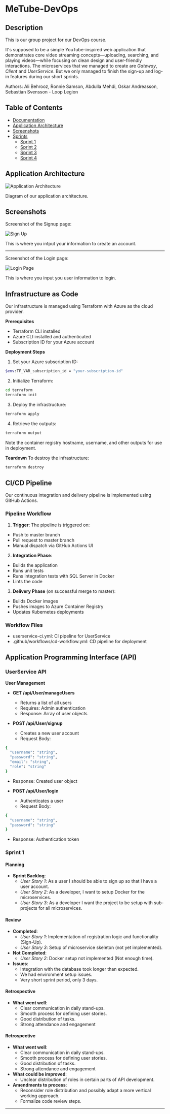 # MeTube-DevOps

## Description
This is our group project for our DevOps course.

It's supposed to be a simple YouTube-inspired web application that demonstrates core video streaming concepts—uploading, searching, and playing videos—while focusing on clean design and user-friendly interactions.
The microservices that we managed to create are *Gateway*, *Client* and *UserService*.
But we only managed to finish the sign-up and log-in features during our short sprints.

Authors: Ali Behrooz, Ronnie Samson, Abdulla Mehdi, Oskar Andreasson, Sebastian Svensson - Loop Legion


## Table of Contents
- [Documentation](#documentation)
- [Application Architecture](#application-architecture)
- [Screenshots](#screenshots)
- [Sprints](#sprints)
  - [Sprint 1](#sprint-1)
  - [Sprint 2](#sprint-2)
  - [Sprint 3](#sprint-3)
  - [Sprint 4](#sprint-4)

## Application Architecture
![Application Architecture](./screenshots/apparch.png)

Diagram of our application architecture.

## Screenshots
Screenshot of the Signup page:

![Sign Up](./screenshots/signup.png)

This is where you intput your information to create an account.

---

Screenshot of the Login page:

![Login Page](./screenshots/login.png)

This is where you input you user information to login.

## Infrastructure as Code
Our infrastructure is managed using Terraform with Azure as the cloud provider.

**Prerequisites**
- Terraform CLI installed
- Azure CLI installed and authenticated
- Subscription ID for your Azure account

**Deployment Steps**
1. Set your Azure subscription ID:
```bash
$env:TF_VAR_subscription_id = "your-subscription-id"
```

2. Initialize Terraform:
```bash
cd terraform
terraform init
```

3. Deploy the infrastructure:
```bash
terraform apply
```

4. Retrieve the outputs:
```bash
terraform output
```
  Note the container registry hostname, username, and other outputs for use in deployment.

**Teardown**
To destroy the infrastructure:
```bash
terraform destroy
```

## CI/CD Pipeline
Our continuous integration and delivery pipeline is implemented using GitHub Actions.

### Pipeline Workflow

1. **Trigger**: The pipeline is triggered on:
- Push to master branch
- Pull request to master branch
- Manual dispatch via GitHub Actions UI

2. **Integration Phase**:
- Builds the application
- Runs unit tests
- Runs integration tests with SQL Server in Docker
- Lints the code

3. **Delivery Phase** (on successful merge to master):
- Builds Docker images
- Pushes images to Azure Container Registry
- Updates Kubernetes deployments

### Workflow Files
- userservice-ci.yml: CI pipeline for UserService
- .github/workflows/cd-workflow.yml: CD pipeline for deployment

## Application Programming Interface (API)

### UserService API

**User Management**

- **GET /api/User/manageUsers**
  - Returns a list of all users
  - Requires: Admin authentication
  - Response: Array of user objects
 
- **POST /api/User/signup**
  - Creates a new user account
  - Request Body:
```bash
{
  "username": "string",
  "password": "string",
  "email": "string",
  "role": "string"
}
```
  - Response: Created user object

- **POST /api/User/login**
  - Authenticates a user
  - Request Body:
```bash
{
  "username": "string",
  "password": "string"
}
```
  - Response: Authentication token






### Sprint 1
#### Planning
- **Sprint Backlog**:
  - *User Story 1*: As a user I should be able to sign up so that I have a user account.
  - *User Story 2*: As a developer, I want to setup Docker for the microservices.
  - *User Story 3*: As a developer I want the project to be setup with sub-projects for all microservices.

#### Review
- **Completed**:
  - *User Story 1*: Implementation of registration logic and functionality (Sign-Up).
  - *User Story 3*: Setup of microservice skeleton (not yet implemented).
- **Not Completed**:
  - *User Story 2*: Docker setup not implemented (Not enough time).
- **Issues**:
  - Integration with the database took longer than expected.
  - We had environment setup issues.
  - Very short sprint period, only 3 days.


#### Retrospective
- **What went well**:
  - Clear communication in daily stand-ups.
  - Smooth process for defining user stories.
  - Good distribution of tasks.
  - Strong attendance and engagement
#### Retrospective
- **What went well**:
  - Clear communication in daily stand-ups.
  - Smooth process for defining user stories.
  - Good distribution of tasks.
  - Strong attendance and engagement
- **What could be improved**:
  - Unclear distribution of roles in certain parts of API development.
- **Amendments to process**:
  - Reconsider role distribution and possibly adapt a more vertical working approach.
  - Formalize code review steps.

---
